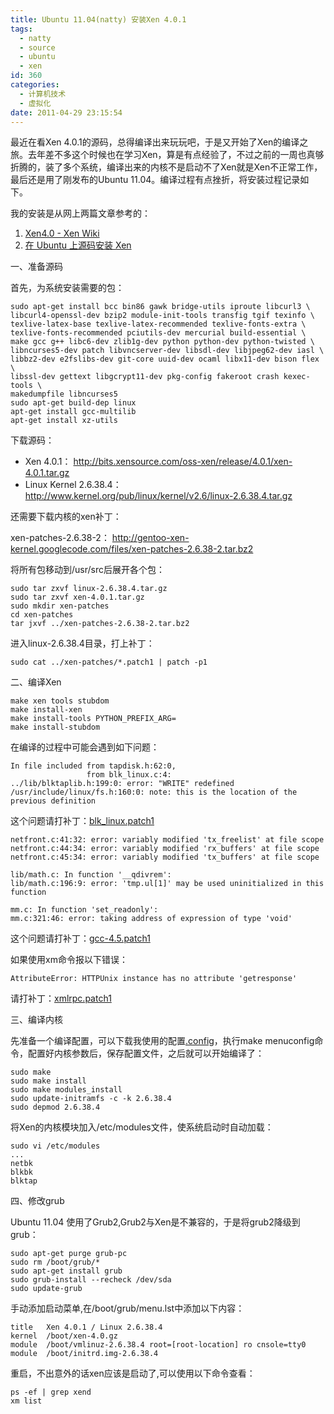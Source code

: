 ```yaml
---
title: Ubuntu 11.04(natty) 安装Xen 4.0.1
tags:
  - natty
  - source
  - ubuntu
  - xen
id: 360
categories:
  - 计算机技术
  - 虚拟化
date: 2011-04-29 23:15:54
---
```


最近在看Xen 4.0.1的源码，总得编译出来玩玩吧，于是又开始了Xen的编译之旅。去年差不多这个时候也在学习Xen，算是有点经验了，不过之前的一周也真够折腾的，装了多个系统，编译出来的内核不是启动不了Xen就是Xen不正常工作，最后还是用了刚发布的Ubuntu 11.04。编译过程有点挫折，将安装过程记录如下。


<!--more-->


我的安装是从网上两篇文章参考的：
1. [Xen4.0 - Xen Wiki](http://wiki.xensource.com/xenwiki/Xen4.0)
2. [在 Ubuntu 上源码安装 Xen](http://www.vpsee.com/2010/04/install-xen-on-ubuntu-from-source/)

一、准备源码

首先，为系统安装需要的包：

```
sudo apt-get install bcc bin86 gawk bridge-utils iproute libcurl3 \
libcurl4-openssl-dev bzip2 module-init-tools transfig tgif texinfo \
texlive-latex-base texlive-latex-recommended texlive-fonts-extra \
texlive-fonts-recommended pciutils-dev mercurial build-essential \
make gcc g++ libc6-dev zlib1g-dev python python-dev python-twisted \
libncurses5-dev patch libvncserver-dev libsdl-dev libjpeg62-dev iasl \
libbz2-dev e2fslibs-dev git-core uuid-dev ocaml libx11-dev bison flex \
libssl-dev gettext libgcrypt11-dev pkg-config fakeroot crash kexec-tools \
makedumpfile libncurses5
sudo apt-get build-dep linux
apt-get install gcc-multilib 
apt-get install xz-utils
```

下载源码：

* Xen 4.0.1： http://bits.xensource.com/oss-xen/release/4.0.1/xen-4.0.1.tar.gz
* Linux Kernel 2.6.38.4： http://www.kernel.org/pub/linux/kernel/v2.6/linux-2.6.38.4.tar.gz

还需要下载内核的xen补丁：

xen-patches-2.6.38-2： http://gentoo-xen-kernel.googlecode.com/files/xen-patches-2.6.38-2.tar.bz2

将所有包移动到/usr/src后展开各个包：

```
sudo tar zxvf linux-2.6.38.4.tar.gz
sudo tar zxvf xen-4.0.1.tar.gz
sudo mkdir xen-patches
cd xen-patches
tar jxvf ../xen-patches-2.6.38-2.tar.bz2
```

进入linux-2.6.38.4目录，打上补丁：

```
sudo cat ../xen-patches/*.patch1 | patch -p1
```

二、编译Xen

```
make xen tools stubdom
make install-xen
make install-tools PYTHON_PREFIX_ARG=
make install-stubdom
```

在编译的过程中可能会遇到如下问题：

```
In file included from tapdisk.h:62:0,
                 from blk_linux.c:4:
../lib/blktaplib.h:199:0: error: "WRITE" redefined
/usr/include/linux/fs.h:160:0: note: this is the location of the previous definition
```

这个问题请打补丁：[blk_linux.patch1](http://file.jeoygin.org/virtualization/xen-4.0.1/blk_linux.patch1)

```
netfront.c:41:32: error: variably modified 'tx_freelist' at file scope 
netfront.c:44:34: error: variably modified 'rx_buffers' at file scope 
netfront.c:45:34: error: variably modified 'tx_buffers' at file scope 

lib/math.c: In function '__qdivrem': 
lib/math.c:196:9: error: 'tmp.ul[1]' may be used uninitialized in this function 

mm.c: In function 'set_readonly': 
mm.c:321:46: error: taking address of expression of type 'void' 
```

这个问题请打补丁：[gcc-4.5.patch1](http://file.jeoygin.org/virtualization/xen-4.0.1/gcc-4.5.patch1)

如果使用xm命令报以下错误：

```
AttributeError: HTTPUnix instance has no attribute 'getresponse'
```

请打补丁：[xmlrpc.patch1](http://file.jeoygin.org/virtualization/xen-4.0.1/xmlrpc.patch1)

三、编译内核

先准备一个编译配置，可以下载我使用的配置[.config](http://file.jeoygin.org/virtualization/xen-4.0.1/.config)，执行make menuconfig命令，配置好内核参数后，保存配置文件，之后就可以开始编译了：

```
sudo make
sudo make install
sudo make modules_install
sudo update-initramfs -c -k 2.6.38.4
sudo depmod 2.6.38.4
```

将Xen的内核模块加入/etc/modules文件，使系统启动时自动加载：

```
sudo vi /etc/modules
...
netbk
blkbk
blktap
```

四、修改grub

Ubuntu 11.04 使用了Grub2,Grub2与Xen是不兼容的，于是将grub2降级到grub：

```
sudo apt-get purge grub-pc
sudo rm /boot/grub/*
sudo apt-get install grub
sudo grub-install --recheck /dev/sda
sudo update-grub
```

手动添加启动菜单,在/boot/grub/menu.lst中添加以下内容：

```
title	Xen 4.0.1 / Linux 2.6.38.4
kernel	/boot/xen-4.0.gz
module	/boot/vmlinuz-2.6.38.4 root=[root-location] ro cnsole=tty0
module	/boot/initrd.img-2.6.38.4
```

重启，不出意外的话xen应该是启动了,可以使用以下命令查看：

```
ps -ef | grep xend
xm list
```
